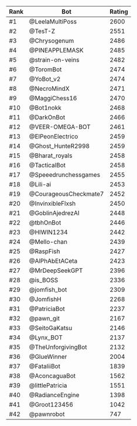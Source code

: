 Rank|Bot|Rating
---|---|---
#1|@LeelaMultiPoss|2600
#2|@TesT-Z|2551
#3|@Chrysogenum|2486
#4|@PINEAPPLEMASK|2485
#5|@strain-on-veins|2482
#6|@ToromBot|2474
#7|@YoBot_v2|2474
#8|@NecroMindX|2471
#9|@MaggiChess16|2470
#10|@Bot1nokk|2468
#11|@DarkOnBot|2466
#12|@VEER-OMEGA-BOT|2461
#13|@ElPeonElectrico|2459
#14|@Ghost_HunteR2998|2459
#15|@Bharat_royals|2458
#16|@TacticalBot|2458
#17|@Speeedrunchessgames|2455
#18|@Lili-ai|2453
#19|@CourageousCheckmate7|2452
#20|@InvinxibleFlxsh|2450
#21|@GoblinAjedrezAI|2448
#22|@tbhOnBot|2446
#23|@HIWIN1234|2442
#24|@Mello-chan|2439
#25|@RaspFish|2427
#26|@AlPhAbEtACeta|2423
#27|@MrDeepSeekGPT|2396
#28|@is_BOSS|2336
#29|@jomfish_bot|2309
#30|@JomfishH|2268
#31|@PatriciaBot|2237
#32|@pawn_git|2167
#33|@SeitoGaKatsu|2146
#34|@Lynx_BOT|2137
#35|@TheUnforgivingBot|2132
#36|@GlueWinner|2004
#37|@FataliiBot|1839
#38|@AconcaguaBot|1562
#39|@littlePatricia|1551
#40|@RadianceEngine|1398
#41|@Groot123456|1042
#42|@pawnrobot|747
